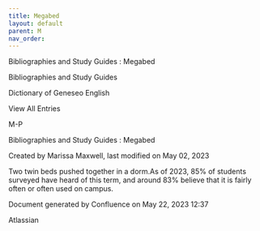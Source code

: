 ```yaml
---
title: Megabed
layout: default
parent: M
nav_order:
---
```


Bibliographies and Study Guides : Megabed

Bibliographies and Study Guides

Dictionary of Geneseo English

View All Entries

M-P

Bibliographies and Study Guides : Megabed

Created by  Marissa Maxwell, last modified on May 02, 2023

Two twin beds pushed together in a dorm.As of 2023, 85% of students surveyed have heard of this term, and around 83% believe that it is fairly often or often used on campus. 

Document generated by Confluence on May 22, 2023 12:37

Atlassian
